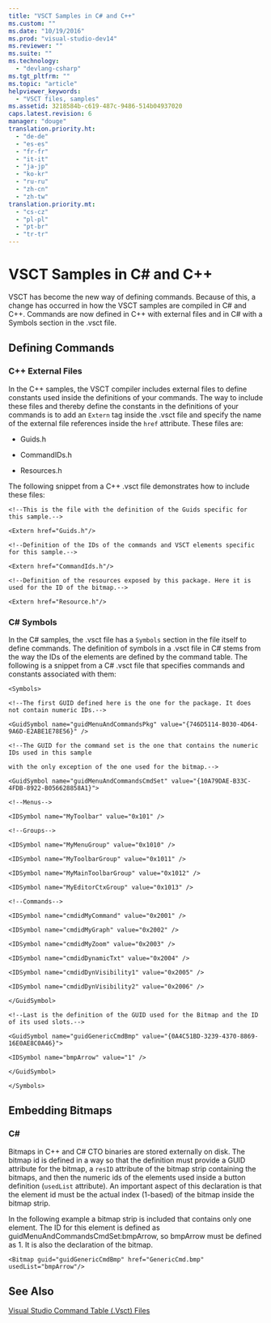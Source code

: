 ```yaml
---
title: "VSCT Samples in C# and C++"
ms.custom: ""
ms.date: "10/19/2016"
ms.prod: "visual-studio-dev14"
ms.reviewer: ""
ms.suite: ""
ms.technology: 
  - "devlang-csharp"
ms.tgt_pltfrm: ""
ms.topic: "article"
helpviewer_keywords: 
  - "VSCT files, samples"
ms.assetid: 3218584b-c619-487c-9486-514b04937020
caps.latest.revision: 6
manager: "douge"
translation.priority.ht: 
  - "de-de"
  - "es-es"
  - "fr-fr"
  - "it-it"
  - "ja-jp"
  - "ko-kr"
  - "ru-ru"
  - "zh-cn"
  - "zh-tw"
translation.priority.mt: 
  - "cs-cz"
  - "pl-pl"
  - "pt-br"
  - "tr-tr"
---
```

# VSCT Samples in C# and C++
VSCT has become the new way of defining commands. Because of this, a change has occurred in how the VSCT samples are compiled in C# and C++. Commands are now defined in C++ with external files and in C# with a Symbols section in the .vsct file.  
  
## Defining Commands  
  
### C++ External Files  
 In the C++ samples, the VSCT compiler includes external files to define constants used inside the definitions of your commands. The way to include these files and thereby define the constants in the definitions of your commands is to add an `Extern` tag inside the .vsct file and specify the name of the external file references inside the `href` attribute. These files are:  
  
-   Guids.h  
  
-   CommandIDs.h  
  
-   Resources.h  
  
 The following snippet from a C++ .vsct file demonstrates how to include these files:  
  
 `<!--This is the file with the definition of the Guids specific for this sample.-->`  
  
 `<Extern href="Guids.h"/>`  
  
 `<!--Definition of the IDs of the commands and VSCT elements specific for this sample.-->`  
  
 `<Extern href="CommandIds.h"/>`  
  
 `<!--Definition of the resources exposed by this package. Here it is used for the ID of the bitmap.-->`  
  
 `<Extern href="Resource.h"/>`  
  
### C# Symbols  
 In the C# samples, the .vsct file has a `Symbols` section in the file itself to define commands. The definition of symbols in a .vsct file in C# stems from the way the IDs of the elements are defined by the command table. The following is a snippet from a C# .vsct file that specifies commands and constants associated with them:  
  
 `<Symbols>`  
  
 `<!--The first GUID defined here is the one for the package. It does not contain numeric IDs.-->`  
  
 `<GuidSymbol name="guidMenuAndCommandsPkg" value="{746D5114-B030-4D64-9A6D-E2ABE1E78E56}" />`  
  
 `<!--The GUID for the command set is the one that contains the numeric IDs used in this sample`  
  
 `with the only exception of the one used for the bitmap.-->`  
  
 `<GuidSymbol name="guidMenuAndCommandsCmdSet" value="{10A79DAE-B33C-4FDB-8922-B056628858A1}">`  
  
 `<!--Menus-->`  
  
 `<IDSymbol name="MyToolbar" value="0x101" />`  
  
 `<!--Groups-->`  
  
 `<IDSymbol name="MyMenuGroup" value="0x1010" />`  
  
 `<IDSymbol name="MyToolbarGroup" value="0x1011" />`  
  
 `<IDSymbol name="MyMainToolbarGroup" value="0x1012" />`  
  
 `<IDSymbol name="MyEditorCtxGroup" value="0x1013" />`  
  
 `<!--Commands-->`  
  
 `<IDSymbol name="cmdidMyCommand" value="0x2001" />`  
  
 `<IDSymbol name="cmdidMyGraph" value="0x2002" />`  
  
 `<IDSymbol name="cmdidMyZoom" value="0x2003" />`  
  
 `<IDSymbol name="cmdidDynamicTxt" value="0x2004" />`  
  
 `<IDSymbol name="cmdidDynVisibility1" value="0x2005" />`  
  
 `<IDSymbol name="cmdidDynVisibility2" value="0x2006" />`  
  
 `</GuidSymbol>`  
  
 `<!--Last is the definition of the GUID used for the Bitmap and the ID of its used slots.-->`  
  
 `<GuidSymbol name="guidGenericCmdBmp" value="{0A4C51BD-3239-4370-8869-16E0AE8C0A46}">`  
  
 `<IDSymbol name="bmpArrow" value="1" />`  
  
 `</GuidSymbol>`  
  
 `</Symbols>`  
  
## Embedding Bitmaps  
  
### C#  
 Bitmaps in C++ and C# CTO binaries are stored externally on disk. The bitmap id is defined in a way so that the definition must provide a GUID attribute for the bitmap, a `resID` attribute of the bitmap strip containing the bitmaps, and then the numeric ids of the elements used inside a button definition (`usedList` attribute). An important aspect of this declaration is that the element id must be the actual index (1-based) of the bitmap inside the bitmap strip.  
  
 In the following example a bitmap strip is included that contains only one element. The ID for this element is defined as guidMenuAndCommandsCmdSet:bmpArrow, so bmpArrow must be defined as 1. It is also the declaration of the bitmap.  
  
 `<Bitmap guid="guidGenericCmdBmp" href="GenericCmd.bmp"    usedList="bmpArrow"/>`  
  
## See Also  
 [Visual Studio Command Table (.Vsct) Files](../extensibility/internals/visual-studio-command-table-dot-vsct-files.md)